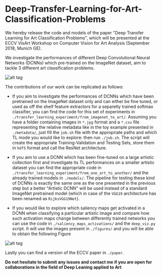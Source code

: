 # Deep-Transfer-Learning-for-Art-Classification-Problems

We hereby release the code and models of the paper "Deep Transfer Learning for Art Classification Problems", which will be presented at the ECCV VisArt Workshop on Computer Vision for Art Analysis (September 2018, Munich GE).

We investigate the performances of different Deep Convolutional Neural Networks (DCNNs) which pre-trained on the ImageNet dataset, aim to tackle 3 different art classification problems. 

![alt tag](https://user-images.githubusercontent.com/14283557/44711771-6d076500-aaaf-11e8-8c7f-c09e66fe7825.png)

The contributions of our work can be replicated as follows:

  * If you aim to investigate the performances of DCNNs which have been pretrained on the ImageNet dataset only and can either be fine tuned, or used as off the shelf feature extractors for a separetly trained softmax classifier, you can find the code for this set of experiments in `./transfer_learning_experiment/from_imagenet_to_art/`. Assuming you have a folder containing images in `*.jpg` format and a `*.csv` file representing the relative metadata like in the toy example presented in `./metadata/`, just fill the `job.sh` file with the appropriate paths and which TL mode you would like to explore: then run `./job.sh`. The script will create the appropriate Training-Validation and Testing Sets, store them in `hdf5` format and call the ResNet architecture.
  
  * If you aim to use a DCNN which has been fine-tuned on a large artistic collection first and investigate its TL performances on a smaller artistic dataset you can find the appropriate code in `./transfer_learning_experiment/from_one_art_to_another/` and the already trained models in `./models/`. The pipeline for testing these kind of DCNNs is exactly the same one as the one presented in the previous step but a better "Artistic DCNN" will be used instead of a standard ImageNet pretrained model (which in case of the `VGG19` architecture has been renamed as `RijksVGG19Net`). 
  
  * If you would like to explore which saliency maps get activated in a DCNN when classifying a particular artistic image and compare how such activation maps change between differently trained networks you can use the code in `./saliency_maps_activations/` and the `deep_viz.py` script. It will use the images present in `./figures/` and you will be able to obtain the following Figure
  
  ![alt tag](https://user-images.githubusercontent.com/14283557/44716330-4ac71480-aaba-11e8-8e08-49bb7153493e.jpg)
  
  Lastly you can find a version of the ECCV paper in `./paper`.
  
 **Do not hesitate to submit any issues and contact me if you are open for collaborations in the field of Deep Leaning applied to Art**
